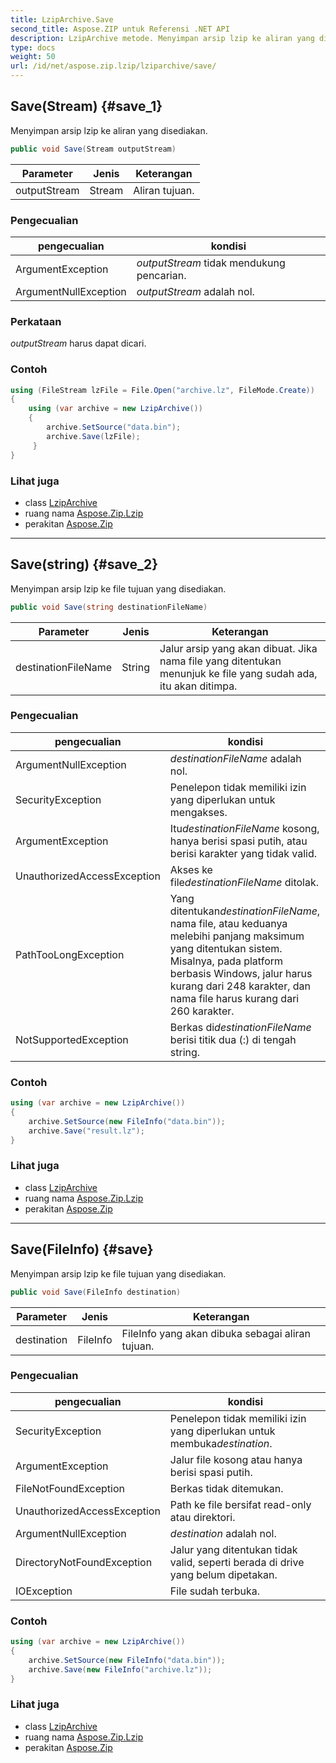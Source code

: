 ```yaml
---
title: LzipArchive.Save
second_title: Aspose.ZIP untuk Referensi .NET API
description: LzipArchive metode. Menyimpan arsip lzip ke aliran yang disediakan.
type: docs
weight: 50
url: /id/net/aspose.zip.lzip/lziparchive/save/
---
```

## Save(Stream) {#save_1}

Menyimpan arsip lzip ke aliran yang disediakan.

```csharp
public void Save(Stream outputStream)
```

| Parameter | Jenis | Keterangan |
| --- | --- | --- |
| outputStream | Stream | Aliran tujuan. |

### Pengecualian

| pengecualian | kondisi |
| --- | --- |
| ArgumentException | *outputStream* tidak mendukung pencarian. |
| ArgumentNullException | *outputStream* adalah nol. |

### Perkataan

*outputStream* harus dapat dicari.

### Contoh

```csharp
using (FileStream lzFile = File.Open("archive.lz", FileMode.Create))
{
    using (var archive = new LzipArchive())
    {
        archive.SetSource("data.bin");
        archive.Save(lzFile);
     }
}
```

### Lihat juga

* class [LzipArchive](../)
* ruang nama [Aspose.Zip.Lzip](../../lziparchive/)
* perakitan [Aspose.Zip](../../../)

---

## Save(string) {#save_2}

Menyimpan arsip lzip ke file tujuan yang disediakan.

```csharp
public void Save(string destinationFileName)
```

| Parameter | Jenis | Keterangan |
| --- | --- | --- |
| destinationFileName | String | Jalur arsip yang akan dibuat. Jika nama file yang ditentukan menunjuk ke file yang sudah ada, itu akan ditimpa. |

### Pengecualian

| pengecualian | kondisi |
| --- | --- |
| ArgumentNullException | *destinationFileName* adalah nol. |
| SecurityException | Penelepon tidak memiliki izin yang diperlukan untuk mengakses. |
| ArgumentException | Itu*destinationFileName* kosong, hanya berisi spasi putih, atau berisi karakter yang tidak valid. |
| UnauthorizedAccessException | Akses ke file*destinationFileName* ditolak. |
| PathTooLongException | Yang ditentukan*destinationFileName*, nama file, atau keduanya melebihi panjang maksimum yang ditentukan sistem. Misalnya, pada platform berbasis Windows, jalur harus kurang dari 248 karakter, dan nama file harus kurang dari 260 karakter. |
| NotSupportedException | Berkas di*destinationFileName* berisi titik dua (:) di tengah string. |

### Contoh

```csharp
using (var archive = new LzipArchive()) 
{
    archive.SetSource(new FileInfo("data.bin"));
    archive.Save("result.lz");
}
```

### Lihat juga

* class [LzipArchive](../)
* ruang nama [Aspose.Zip.Lzip](../../lziparchive/)
* perakitan [Aspose.Zip](../../../)

---

## Save(FileInfo) {#save}

Menyimpan arsip lzip ke file tujuan yang disediakan.

```csharp
public void Save(FileInfo destination)
```

| Parameter | Jenis | Keterangan |
| --- | --- | --- |
| destination | FileInfo | FileInfo yang akan dibuka sebagai aliran tujuan. |

### Pengecualian

| pengecualian | kondisi |
| --- | --- |
| SecurityException | Penelepon tidak memiliki izin yang diperlukan untuk membuka*destination*. |
| ArgumentException | Jalur file kosong atau hanya berisi spasi putih. |
| FileNotFoundException | Berkas tidak ditemukan. |
| UnauthorizedAccessException | Path ke file bersifat read-only atau direktori. |
| ArgumentNullException | *destination* adalah nol. |
| DirectoryNotFoundException | Jalur yang ditentukan tidak valid, seperti berada di drive yang belum dipetakan. |
| IOException | File sudah terbuka. |

### Contoh

```csharp
using (var archive = new LzipArchive()) 
{
    archive.SetSource(new FileInfo("data.bin"));
    archive.Save(new FileInfo("archive.lz"));
}
```

### Lihat juga

* class [LzipArchive](../)
* ruang nama [Aspose.Zip.Lzip](../../lziparchive/)
* perakitan [Aspose.Zip](../../../)


